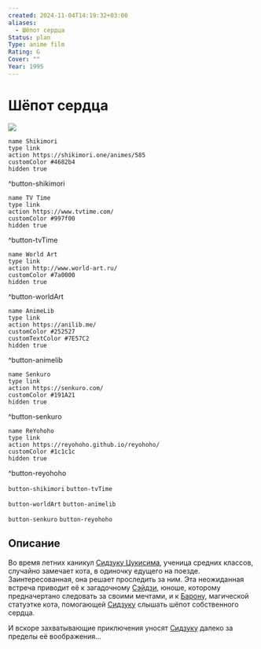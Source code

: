 ```yaml
---
created: 2024-11-04T14:19:32+03:00
aliases:
  - Шёпот сердца
Status: plan
Type: anime film
Rating: G
Cover: ""
Year: 1995
---
```


# Шёпот сердца

![](https://nyaa.shikimori.one/uploads/poster/animes/585/96ac7db27f11ab1220bef7bf075b1d32.jpeg)

```button
name Shikimori
type link
action https://shikimori.one/animes/585
customColor #4682b4
hidden true
```
^button-shikimori

```button
name TV Time
type link
action https://www.tvtime.com/
customColor #997f00
hidden true
```
^button-tvTime

```button
name World Art
type link
action http://www.world-art.ru/
customColor #7a0000
hidden true
```
^button-worldArt

```button
name AnimeLib
type link
action https://anilib.me/
customColor #252527
customTextColor #7E57C2
hidden true
```
^button-animelib

```button
name Senkuro
type link
action https://senkuro.com/
customColor #191A21
hidden true
```
^button-senkuro

```button
name ReYohoho
type link
action https://reyohoho.github.io/reyohoho/
customColor #1c1c1c
hidden true
```
^button-reyohoho

`button-shikimori` `button-tvTime`

`button-worldArt` `button-animelib`

`button-senkuro` `button-reyohoho`

## Описание

Во время летних каникул [Сидзуку Цукисима](https://shikimori.one/characters/533-shizuku-tsukishima), ученица средних классов, случайно замечает кота, в одиночку едущего на поезде. Заинтересованная, она решает проследить за ним. Эта неожиданная встреча приводит её к загадочному [Сэйдзи](https://shikimori.one/characters/534-seiji-amasawa), юноше, которому предначертано следовать за своими мечтами, и к [Барону](https://shikimori.one/characters/4803-baron-humbert-von-gikkingen), магической статуэтке кота, помогающей [Сидзуку](https://shikimori.one/characters/533-shizuku-tsukishima) слышать шёпот собственного сердца.

И вскоре захватывающие приключения уносят [Сидзуку](https://shikimori.one/characters/533-shizuku-tsukishima) далеко за пределы её воображения...
